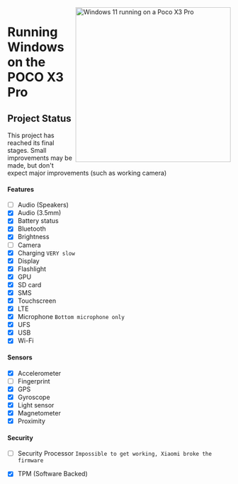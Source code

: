 <img align="right" src="https://github.com/n00b69/woa-vayu/blob/main/vayu.png" width="350" alt="Windows 11 running on a Poco X3 Pro">

# Running Windows on the POCO X3 Pro

## Project Status
This project has reached its final stages. Small improvements may be made, but don't expect major improvements (such as working camera)

#### Features
- [ ] Audio (Speakers)
- [x] Audio (3.5mm)
- [X] Battery status
- [x] Bluetooth
- [x] Brightness
- [ ] Camera
- [x] Charging ```VERY slow```
- [x] Display
- [x] Flashlight
- [x] GPU
- [x] SD card
- [x] SMS
- [x] Touchscreen
- [x] LTE
- [x] Microphone ```Bottom microphone only```
- [x] UFS
- [x] USB
- [x] Wi-Fi

#### Sensors
- [x] Accelerometer
- [ ] Fingerprint
- [x] GPS
- [x] Gyroscope
- [x] Light sensor
- [x] Magnetometer
- [x] Proximity

#### Security
- [ ] Security Processor ```Impossible to get working, Xiaomi broke the firmware```
- [x] TPM (Software Backed)











